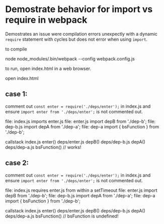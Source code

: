 # Demostrate behavior for import vs require in webpack

Demostrates an issue were compilation errors unexpectly with a dynamic `require` statement with cycles but does not error when using `import`.

to compile

node node_modules/.bin/webpack --config webpack.config.js

to run, open index.html in a web browser.

open index.html


## case 1:

comment out `const enter = require('./deps/enter');` in index.js and ensure `import enter from './deps/enter';` is not commented out.

file: index.js
  imports enter.js
    file: enter.js
      import depB from './dep-b';
        file: dep-b.js
          import depA from './dep-a';
            file: dep-a
              import { bsFunction } from './dep-b';

callstack
  index.js enter()
    deps/enter.js depB()
      deps/dep-b.js depA()
        deps/dep-a.js bsFunction() // works!

## case 2:

comment out `const enter = require('./deps/enter');` in index.js and ensure `import enter from './deps/enter';` is not commented out.

file: index.js
  requires enter.js from within a setTimeout
    file: enter.js
      import depB from './dep-b';
        file: dep-b.js
          import depA from './dep-a';
            file: dep-a
              import { bsFunction } from './dep-b';

callstack
  index.js enter()
    deps/enter.js depB()
      deps/dep-b.js depA()
        deps/dep-a.js bsFunction() // bsFunction is undefined!
